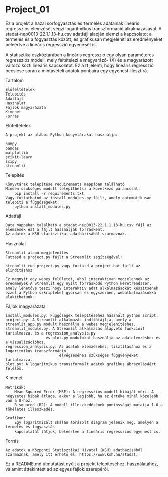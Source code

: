 # Project_01

Ez a projekt a hazai sörfogyasztás és termelés adatainak lineáris regressziós elemzését végzi logaritmikus transzformáció alkalmazásával. A stadat-nep0013-22.1.1.13-hu.csv adatfájl alapján elemzi a kapcsolatot a termelés és a fogyasztás között, és grafikusan megjeleníti az eredményeket beleértve a lineáris regresszió egyenesét is.

A statisztika eszköztárában a lineáris regresszió egy olyan paraméteres regressziós modell, 
mely feltételezi a magyarázó- (X) és a magyarázott változó közti lineáris kapcsolatot. 
Ez azt jelenti, hogy lineáris regresszió becslése során a mintavételi adatok 
pontjaira egy egyenest illeszt rá.


Tartalom

    Előfeltételek
    Telepítés
    Adatfájl
    Használat
    Fájlok magyarázata
    Kimenet
    Forrás

Előfeltételek

    A projekt az alábbi Python könyvtárakat használja:

    numpy
    pandas
    matplotlib
    scikit-learn
    scipy
    streamlit 

Telepítés

    Könyvtárak telepítése requirements mappában található
    Minden szükséges modult telepíthetsz a következő paranccsal:
        pip install -r requirements.txt
    Vagy futtathatod az install_modules.py fájlt, amely automatikusan telepíti a függőségeket:
        python install_modules.py


Adatfájl 

    Data mappában található a stadat-nep0013-22.1.1.13-hu.csv fájl az elemzések ezt a fájlt használják forrásként. 
    Az adatok a KSH statisztikai adatbázisából származnak.

Használat

    Streamlit alapú megjelenítés
    Futtasd a project.py fájlt a Streamlit segítségével:

    streamlit run project.py vagy futtasd a project.bat fájlt az elindításhoz
 
    Ez megnyit egy webes felületet, ahol interaktívan megjelennek az eredmények.A Streamlit egy nyílt forráskódú Python keretrendszer, amely lehetővé teszi hogy interaktív adat alkalmazásokat készítsenek ezzel a Python szkripteket gyorsan és egyszerűen, webalkalmazásokká alakíthatunk.

Fájlok magyarázata

    install_modules.py: Függőségek telepítéséhez használt python script.
    project.py: A Streamlit alkalmazás indítófájlja, amely a streamlit_app.py modult használja a webes megjelenítéshez.
    streamlit_module.py: A Streamlit alkalmazás alapvető funkcióit tartalmazza, és a regression_analysis.py 
                      és plot.py modulokat használja az adatelemzéshez és a vizualizációhoz.
    regression_analysis.py: Az adatok elemzéséhez, tisztításához és a logaritmikus transzformáció 
                            elvégzéséhez szükséges függvényeket tartalmazza.
    plot.py: A logaritmikus transzformált adatok grafikus ábrázolásáért felelős.

Kimenet

    Metrikák:
        Mean Squared Error (MSE): A regressziós modell hibáját méri. A négyzetes hibák átlaga, akkor a legjobb, ha az értéke minél közelebb van a 0-hoz. 
        R-squared (R2): A modell illeszkedésének pontosságát mutatja 1.0 a tökéletes illeszkedés.

    Grafikon:
        Egy logaritmizált skálán ábrázolt diagram jelenik meg, amelyen a termelés és fogyasztás 
        kapcsolatát látjuk, beleértve a lineáris regressziós egyenest is.

Forrás

    Az adatok a Központi Statisztikai Hivatal (KSH) adatbázisából származnak, amely itt érhető el: https://www.ksh.hu/stadat.

Ez a README.md útmutatást nyújt a projekt telepítéséhez, használatához, valamint áttekintést ad az egyes fájlok szerepéről.


